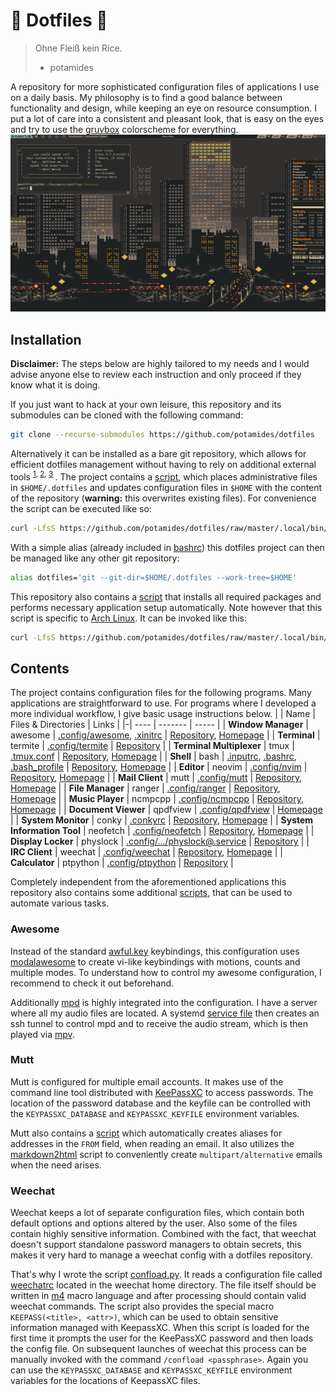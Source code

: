 # 🍚 Dotfiles 🍚
> Ohne Fleiß kein Rice.
> - potamides

A repository for more sophisticated configuration files of applications I use
on a daily basis. My philosophy is to find a good balance between functionality
and design, while keeping an eye on resource consumption. I put a lot of care
into a consistent and pleasant look, that is easy on the eyes and try to use
the [gruvbox](https://github.com/morhetz/gruvbox) colorscheme for everything.
![](.rice.png)

## Installation
**Disclaimer:** The steps below are highly tailored to my needs and I would
advise anyone else to review each instruction and only proceed if they know
what it is doing.

If you just want to hack at your own leisure, this repository and its
submodules can be cloned with the following command:
```sh
git clone --recurse-submodules https://github.com/potamides/dotfiles
```

Alternatively it can be installed as a bare git repository, which allows for
efficient dotfiles management without having to rely on additional external
tools <sup> [1](https://news.ycombinator.com/item?id=11070797),
[2](https://developer.atlassian.com/blog/2016/02/best-way-to-store-dotfiles-git-bare-repo/),
[3](https://harfangk.github.io/2016/09/18/manage-dotfiles-with-a-git-bare-repository.html)
</sup>. The project contains a [script](.local/bin/install-dotfiles), which
places administrative files in `$HOME/.dotfiles` and updates configuration
files in `$HOME` with the content of the repository (**warning:** this
overwrites existing files). For convenience the script can be executed like so:
```sh
curl -LfsS https://github.com/potamides/dotfiles/raw/master/.local/bin/install-dotfiles | bash
```

With a simple alias (already included in [bashrc](.bashrc)) this dotfiles
project can then be managed like any other git repository:
```sh
alias dotfiles='git --git-dir=$HOME/.dotfiles --work-tree=$HOME'
```

This repository also contains a [script](.local/bin/install-packages) that
installs all required packages and performs necessary application setup
automatically. Note however that this script is specific to [Arch
Linux](https://www.archlinux.org/). It can be invoked like this:
```sh
curl -LfsS https://github.com/potamides/dotfiles/raw/master/.local/bin/install-packages | bash
```

## Contents
The project contains configuration files for the following programs. Many
applications are straightforward to use. For programs where I developed a more
individual workflow, I give basic usage instructions below.
| | Name | Files \& Directories | Links |
|-| ---- | ------- | ----- |
| **Window Manager**          | awesome  | [.config/awesome](.config/awesome), [.xinitrc](.xinitrc) | [Repository](https://github.com/awesomeWM/awesome), [Homepage](https://awesomewm.org/) |
| **Terminal**                | termite  | [.config/termite](.config/termite) | [Repository](https://github.com/thestinger/termite) | 
| **Terminal Multiplexer**    | tmux     | [.tmux.conf](.tmux.conf) | [Repository](https://github.com/tmux/tmux), [Homepage](https://tmux.github.io) |
| **Shell**                   | bash     | [.inputrc](.inputrc), [.bashrc](.bashrc), [.bash\_profile](.bash_profile) | [Repository](https://git.savannah.gnu.org/cgit/bash.git), [Homepage](https://www.gnu.org/software/bash/) |
| **Editor**                  | neovim   | [.config/nvim](.config/nvim) | [Repository](https://github.com/neovim/neovim), [Homepage](https://neovim.io/) |
| **Mail Client**             | mutt     | [.config/mutt](.config/mutt) | [Repository](https://gitlab.com/muttmua/mutt), [Homepage](http://www.mutt.org/) |
| **File Manager**            | ranger   | [.config/ranger](.config/ranger) | [Repository](https://github.com/ranger/ranger), [Homepage](https://ranger.github.io/) |
| **Music Player**            | ncmpcpp  | [.config/ncmpcpp](.config/ncmpcpp) | [Repository](https://github.com/ncmpcpp/ncmpcpp), [Homepage](https://rybczak.net/ncmpcpp/) |
| **Document Viewer**         | qpdfview | [.config/qpdfview](.config/qpdfview) | [Homepage](https://launchpad.net/qpdfview) |
| **System Monitor**          | conky    | [.conkyrc](.conkyrc) | [Repository](https://github.com/brndnmtthws/conky), [Homepage](https://github.com/brndnmtthws/conky/wiki) |
| **System Information Tool** | neofetch | [.config/neofetch](.config/neofetch) | [Repository](https://github.com/dylanaraps/neofetch), [Homepage](https://github.com/dylanaraps/neofetch/wiki) |
| **Display Locker**          | physlock | [.config/.../physlock@.service](.config/systemd/user/physlock@.service) | [Repository](https://github.com/muennich/physlock) |
| **IRC Client**              | weechat  | [.config/weechat](.config/weechat) | [Repository](https://github.com/weechat/weechat), [Homepage](https://weechat.org/) |
| **Calculator**              | ptpython | [.config/ptpython](.config/ptpython) | [Repository](https://github.com/prompt-toolkit/ptpython) |

Completely independent from the aforementioned applications this repository
also contains some additional [scripts](.local/bin), that can be used to
automate various tasks.

### Awesome
Instead of the standard
[awful.key](https://awesomewm.org/doc/api/libraries/awful.key.html)
keybindings, this configuration uses
[modalawesome](https://github.com/potamides/modalawesome) to create vi-like
keybindings with motions, counts and multiple modes. To understand how to
control my awesome configuration, I recommend to check it out beforehand.

Additionally [mpd](https://www.musicpd.org/) is highly integrated into the
configuration. I have a server where all my audio files are located. A systemd
[service file](.config/systemd/user/mpd-tunnel.service) then creates an ssh
tunnel to control mpd and to receive the audio stream, which is then played via
[mpv](https://mpv.io/).

### Mutt
Mutt is configured for multiple email accounts. It makes use of the command
line tool distributed with [KeePassXC](https://keepassxc.org/) to access
passwords. The location of the password database and the keyfile can be
controlled with the `KEYPASSXC_DATABASE` and `KEYPASSXC_KEYFILE` environment
variables.

Mutt also contains a [script](.config/mutt/scripts/create-alias.sh) which
automatically creates aliases for addresses in the `FROM` field, when reading
an email. It also utilizes the
[markdown2html](https://git.madduck.net/etc/mutt.git/blob_plain/HEAD:/.mutt/markdown2html)
script to conveniently create `multipart/alternative` emails when the need
arises.

### Weechat
Weechat keeps a lot of separate configuration files, which contain both default
options and options altered by the user. Also some of the files contain highly
sensitive information. Combined with the fact, that weechat doesn't support
standalone password managers to obtain secrets, this makes it very hard to
manage a weechat config with a dotfiles repository.

That's why I wrote the script
[confload.py](.config/weechat/python/confload.py). It reads a configuration
file called [weechatrc](.config/weechat/weechatrc) located in the weechat home
directory. The file itself should be written in
[m4](https://www.gnu.org/software/m4/) macro language and after processing
should contain valid weechat commands. The script also provides the special
macro `KEEPASS(<title>, <attr>)`, which can be used to obtain sensitive
information managed with KeepassXC. When this script is loaded for the first
time it prompts the user for the KeePassXC password and then loads the config
file. On subsequent launches of weechat this process can be manually invoked
with the command `/confload <passphrase>`. Again you can use the
`KEYPASSXC_DATABASE` and `KEYPASSXC_KEYFILE` environment variables for the
locations of KeepassXC files.

